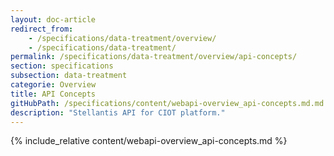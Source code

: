 ```yaml
---
layout: doc-article
redirect_from: 
    - /specifications/data-treatment/overview/
    - /specifications/data-treatment/
permalink: /specifications/data-treatment/overview/api-concepts/
section: specifications
subsection: data-treatment
categorie: Overview
title: API Concepts
gitHubPath: /specifications/content/webapi-overview_api-concepts.md.md
description: "Stellantis API for CIOT platform."
---
```


{% include_relative content/webapi-overview_api-concepts.md %}